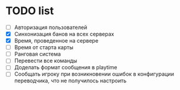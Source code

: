 # TODO list

- [ ] Авторизация пользователей
- [x] Синхонизация банов на всех серверах
- [x] Время, проведенное на сервере
- [ ] Время от старта карты
- [ ] Ранговая система
- [ ] Перевести все команды
- [ ] Доделать формат сообщения в playtime
- [ ] Сообщать игроку при возникновении ошибок в конфигурации переводчика, что не получилось настроить
